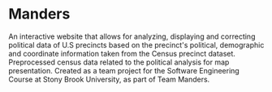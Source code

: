 # Manders

An interactive website that allows for analyzing, displaying and correcting political data of U.S precincts based on the precinct's political, demographic and coordinate information taken from the Census precinct dataset. Preprocessed census data related to the political analysis for map presentation.
Created as a team project for the Software Engineering Course at Stony Brook University, as part of Team Manders.
